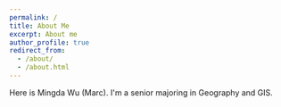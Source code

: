 ```yaml
---
permalink: /
title: About Me
excerpt: About me
author_profile: true
redirect_from:
  - /about/
  - /about.html
---
```

Here is Mingda Wu (Marc). I'm a senior majoring in Geography and GIS. 